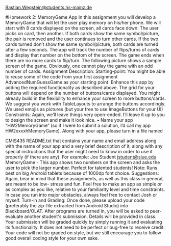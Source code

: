 Bastian.Wegstein@students.hs-mainz.de 


#Homework 2: MemoryGame App
In this assignment you will develop a MemoryGame that will let the user play memory on his/her phone. We will start with 8 cards displayed on the screen, all cards face down. The user picks on card, then another. If both cards show the same symbol/picture, the pair is removed and the user continues to turn other cards. If the two cards turned don’t show the same symbol/picture, both cards are turned after a few seconds. The app will track the number of flips/turns of cards and display that number on the bottom of the screen.
The game ends when there are no more cards to flip/turn.
The following picture shows a sample screen of the game. Obviously, one cannot play the game with an odd number of cards.
Assignment Description:
Starting-point: You might be able to reuse some of the code from your first assignment AdvancedNumGuessGame as your starting point. Enhance this app by adding the required functionality as described above.
The grid for your buttons will depend on the number of buttons/cards displayed. You might already build in the flexibility to enhance your screen to more buttons/cards. We suggest you work with TableLayouts to arrange the buttons accordingly. We used emojis as pictures (but your free to use ImageButtons for your UI)
Constraints: Again, we’ll leave things very open-ended. I’ll leave it up to you to design the screen and make it look nice.
• Name your app “HW2<Lastname>MemoryGame” (so if I were to submit a solution, I’d call my app HW2xxxxhMemoryGame). Along with your app, please turn in a file named
   
CMIS435
README.txt that contains your name and email address along with the name of your app and a very brief description of it, along with any special instructions that the user might need to know in order to use it properly (if there are any). For example:
Joe Student jstudent@siue.edu
MemoryGame - This app shows two numbers on the screen and asks
the user to pick the larger number. Perfect for talented students! Note: Runs best on big Android tablets because of 1000dp font choice.
Suggestions:
Again, bear in mind that these assignments, as well as this class in general, are meant to be low- stress and fun. Feel free to make an app as simple or as complex as you like, relative to your familiarity level and time constraints. In case you run into major obstacles, always feel free to contact Josh or myself.
Turn-in and Grading:
Once done, please upload your code (preferably the zip-file extracted from Android Studio) into Blackboard/OLAT. After programs are turned in, you will be asked to peer-evaluate another student's submission. Details will be provided in class.
Your submission will be graded quickly by simply running it and evaluating its functionality. It does not need to be perfect or bug-free to receive credit. Your code will not be graded on style, but we still encourage you to follow good overall coding style for your own sake.
 